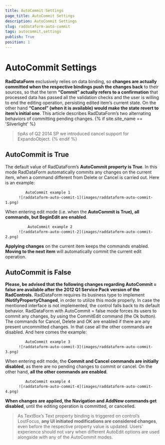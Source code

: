 ```yaml
---
title: AutoCommit Settings
page_title: AutoCommit Settings
description: AutoCommit Settings
slug: raddataform-auto-commit
tags: autocommit,settings
publish: True
position: 1
---
```


# AutoCommit Settings



__RadDataForm__ exclusively relies on data binding, so __changes are actually committed when the respective bindings push the changes back__ to their sources, so that the term __“Commit” actually refers to a confirmation__ that processed data has passed all the validation checks and the user is willing to end the editing operation, persisting edited item’s current state. On the other hand __“Cancel” (when it is available) would make the state revert to item’s initial one__. This article describes RadDataForm’s two alternating behaviors of committing pending changes.
      {% if site.site_name == 'Silverlight' %}

>tipAs of Q2 2014 SP we introduced cancel support for ExpandoObject.
          {% endif %}

## AutoCommit is True

The default value of RadDataForm’s __AutoCommit property is True__. In this mode RadDataForm automatically commits any changes on the current item, when a command different from Delete or Cancel is carried out.
          Here is an example:
        


             AutoCommit example 1
          ![raddataform-auto-commit-1](images/raddataform-auto-commit-1.png)

When entering edit mode (i.e. when the __AutoCommit is True), all commands, but BeginEdit are enabled__.
        


              AutoCommit example 2
          ![raddataform-auto-commit-2](images/raddataform-auto-commit-2.png)

__Applying changes__ on the current item keeps the commands enabled. __Moving to the next item__ will automatically commit the current edit operation.
        

## AutoCommit is False

__Please, be advised that the following changes regarding AutoCommit = false are available after the 2012 Q1 Service Pack version of the RadControls.__
          RadDataForm requires its business type to implement __INotifyPropertyChanged__, in order to utilize this mode properly. In case the mentioned interface is not implemented, the control falls back to its default behavior. RadDataForm with AutoCommit = false mode forces its users to commit any changes, by using the CommitEdit command (the Ok button). The commands for Cancel, Delete and OK are enabled if there are any present uncommitted changes. In that case all the other commands are disabled.
          And here comes the example:
        


             AutoCommit example 3
          ![raddataform-auto-commit-3](images/raddataform-auto-commit-3.png)

When entering edit mode, the __Commit and Cancel commands are initially disabled__, as there are no pending changes to commit or cancel. On the other hand, __all the other commands are enabled__.
        


             AutoCommit example 4
          ![raddataform-auto-commit-4](images/raddataform-auto-commit-4.png)

__When changes are applied, the Navigation and AddNew commands get disabled__, until the editing operation is committed, or cancelled.
        

>As TextBox’s Text property binding is triggered on control’s LostFocus, __any UI initiated modifications are considered changes__, even before the respective property value is updated.
            Users’ experience should not vary when different AutoEdit options are used alongside with any of the AutoCommit modes.
          
